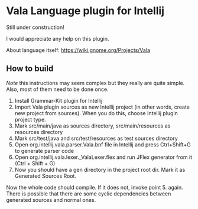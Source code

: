 Vala Language plugin for Intellij
====================

Still under construction!

I would appreciate any help on this plugin.

About language itself: https://wiki.gnome.org/Projects/Vala


How to build
------------------
*Note* this instructions may seem complex but they really are quite simple. Also, most of them need to be done once. 

  1. Install Grammar-Kit plugin for Intellij
  2. Import Vala plugin sources as new Intellij project (in other words, create new project from sources). When you do this, choose Intellij plugin project type.
  3. Mark src/main/java as sources directory, src/main/resources as resources directory
  4. Mark src/test/java and src/test/resources as test sources directory
  5. Open org.intellij.vala.parser.Vala.bnf file in Intellij and press Ctrl+Shift+G to generate parser code
  6. Open org.intellij.vala.lexer._ValaLexer.flex and run JFlex generator from it (Ctrl + Shift + G)
  7. Now you should have a gen directory in the project root dir. Mark it as Generated Sources Root.

Now the whole code should compile. If it does not, invoke point 5. again. There is possible that there are some cyclic
dependencies between generated sources and normal ones.
